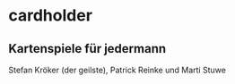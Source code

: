 # cardholder
## Kartenspiele für jedermann
Stefan Kröker (der geilste), Patrick Reinke und Marti Stuwe
